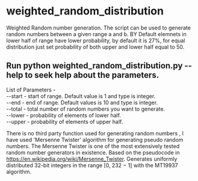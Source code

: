 # weighted_random_distribution
Weighted Random number generation.
The script can be used to generate random numbers between a given range a and b. 
BY Default elemnets in lower half of range have lower probability, by default it is 27%, for equal distribution just set probability of both upper and lower half equal to 50. 
## Run python weighted_random_distribution.py --help to seek help about the parameters.
List of Parameters - <br/>
--start - start of range. Default value is 1 and type is integer. <br/>
--end - end of range. Default values is 10 and type is integer. <br/>
--total - total number of random numbers you want to generate. <br/>
--lower - probability of elements of lower half. <br/>
--upper - probability of elements of upper half. <br/>

There is no third party function used for generating random numbers , I have used 'Mersenne Twister' algorithm for generating pseudo random numbers. The Mersenne Twister is one of the most extensively tested random number generators in existence.
Based on the pseudocode in https://en.wikipedia.org/wiki/Mersenne_Twister. Generates uniformly distributed 32-bit integers in the range [0, 232 − 1] with the MT19937 algorithm.

